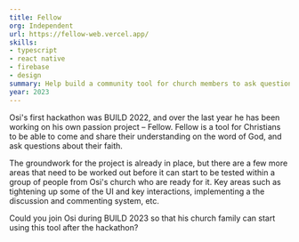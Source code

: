 ```yaml
---
title: Fellow
org: Independent
url: https://fellow-web.vercel.app/
skills:
- typescript
- react native
- firebase
- design
summary: Help build a community tool for church members to ask questions about their faith.
year: 2023
---
```


Osi's first hackathon was BUILD 2022, and over the last year he has been working on his own passion project – Fellow. Fellow is a tool for Christians to be able to come and share their understanding on the word of God, and ask questions about their faith.

The groundwork for the project is already in place, but there are a few more areas that need to be worked out before it can start to be tested within a group of people from Osi's church who are ready for it. Key areas such as tightening up some of the UI and key interactions, implementing a the discussion and commenting system, etc.

Could you join Osi during BUILD 2023 so that his church family can start using this tool after the hackathon?
